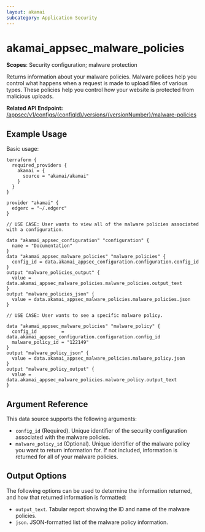 ```yaml
---
layout: akamai
subcategory: Application Security
---
```


# akamai_appsec_malware_policies

**Scopes**: Security configuration; malware protection

Returns information about your malware policies. Malware polices help you control what happens when a request is made to upload files of various types. These policies help you control how your website is protected from malicious uploads.

**Related API Endpoint:** [/appsec/v1/configs/{configId}/versions/{versionNumber}/malware-policies](https://techdocs.akamai.com/application-security/reference/get-malware-policies)

## Example Usage

Basic usage:

```
terraform {
  required_providers {
    akamai = {
      source = "akamai/akamai"
    }
  }
}

provider "akamai" {
  edgerc = "~/.edgerc"
}

// USE CASE: User wants to view all of the malware policies associated with a configuration.

data "akamai_appsec_configuration" "configuration" {
  name = "Documentation"
}
data "akamai_appsec_malware_policies" "malware_policies" {
  config_id = data.akamai_appsec_configuration.configuration.config_id
}
output "malware_policies_output" {
  value = data.akamai_appsec_malware_policies.malware_policies.output_text
}
output "malware_policies_json" {
  value = data.akamai_appsec_malware_policies.malware_policies.json
}

// USE CASE: User wants to see a specific malware policy.

data "akamai_appsec_malware_policies" "malware_policy" {
  config_id         = data.akamai_appsec_configuration.configuration.config_id
  malware_policy_id = "122149"
}
output "malware_policy_json" {
  value = data.akamai_appsec_malware_policies.malware_policy.json
}
output "malware_policy_output" {
  value = data.akamai_appsec_malware_policies.malware_policy.output_text
}
```

## Argument Reference

This data source supports the following arguments:

- `config_id` (Required). Unique identifier of the security configuration associated with the malware policies.
- `malware_policy_id` (Optional). Unique identifier of the malware policy you want to return information for. If not included, information is returned for all of your malware policies.

## Output Options

The following options can be used to determine the information returned, and how that returned information is formatted:

- `output_text`. Tabular report showing the ID and name of the malware policies.
- `json`. JSON-formatted list of the malware policy information.
